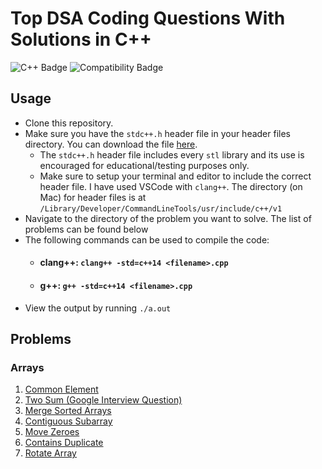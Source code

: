 # Top DSA Coding Questions With Solutions in C++
![C++ Badge](https://img.shields.io/badge/C%2B%2B-14/17/19-orange)
![Compatibility Badge](https://img.shields.io/badge/g%2B%2B/clang%2B%2B-compatible-green)

## Usage
* Clone this repository.
* Make sure you have the `stdc++.h` header file in your header files directory. You can download the file [here](https://raw.githubusercontent.com/gcc-mirror/gcc/master/libstdc%2B%2B-v3/include/precompiled/stdc%2B%2B.h). 
    * The `stdc++.h` header file includes every `stl` library and its use is encouraged for educational/testing purposes only.
    * Make sure to setup your terminal and editor to include the correct header file. I have used VSCode with `clang++`. The directory (on Mac) for header files is at `/Library/Developer/CommandLineTools/usr/include/c++/v1`
* Navigate to the directory of the problem you want to solve. The list of problems can be found below
* The following commands can be used to compile the code:
    * #### clang++: `clang++ -std=c++14 <filename>.cpp`
    * #### g++: `g++ -std=c++14 <filename>.cpp`
* View the output by running `./a.out`

## Problems
### Arrays
1. [Common Element](/Common%20Element)
1. [Two Sum (Google Interview Question) ](/Two%20Sum)
1. [Merge Sorted Arrays](/Merge%20Sorted%20Arrays)
1. [Contiguous Subarray](/Contiguous%20Subarray)
1. [Move Zeroes](/Move%20Zeroes)
1. [Contains Duplicate](/Contains%20Duplicate)
1. [Rotate Array](/Rotate%20Array)